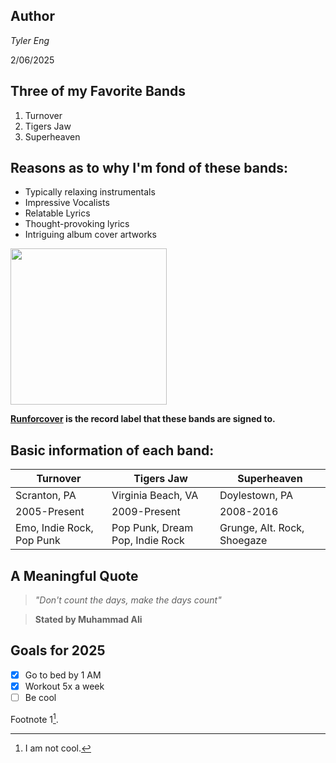 ## Author

*Tyler Eng*

 2/06/2025

## Three of my Favorite Bands
1. Turnover
2. Tigers Jaw
3. Superheaven

## Reasons as to why I'm fond of these bands:
- Typically relaxing instrumentals
- Impressive Vocalists
- Relatable Lyrics
- Thought-provoking lyrics
- Intriguing album cover artworks

<img src="https://images.squarespace-cdn.com/content/v1/5ab91f0fe17ba31599313b09/39b35bde-dc23-4c33-b96a-11df9686c5de/run-for-cover-records-logo.jpg" width="250"> 

**[Runforcover](https://runforcoverrecords.com/) is the record label that these bands are signed to.**

## Basic information of each band:

|Turnover|Tigers Jaw|Superheaven|
|--------|----------|-----------|
|Scranton, PA| Virginia Beach, VA|Doylestown, PA|
|2005-Present|2009-Present|2008-2016|
|Emo, Indie Rock, Pop Punk| Pop Punk, Dream Pop, Indie Rock| Grunge, Alt. Rock, Shoegaze|



## A Meaningful Quote

> *"Don't count the days, make the days count"*

> **Stated by Muhammad Ali**


## Goals for 2025
- [x] Go to bed by 1 AM
- [x] Workout 5x a week
- [ ] Be cool

Footnote 1[^1].

[^1]: I am not cool.
